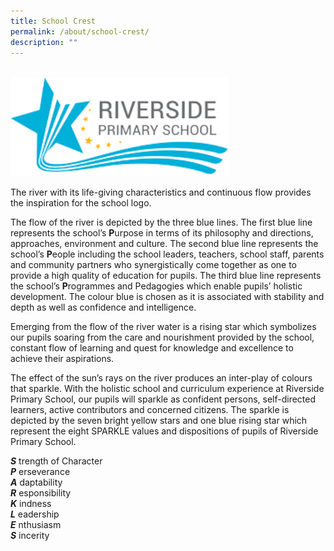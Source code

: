 ```yaml
---
title: School Crest
permalink: /about/school-crest/
description: ""
---
```

<br>
<img src="/images/logo1.png" 
        class="centreImage"
				style="width:350px"
	/>
<br>

The river with its life-giving characteristics and continuous flow provides the inspiration for the school logo.

The flow of the river is depicted by the three blue lines. The first blue line represents the school’s **P**urpose in terms of its philosophy and directions, approaches, environment and culture. The second blue line represents the school’s **P**eople including the school leaders, teachers, school staff, parents and community partners who synergistically come together as one to provide a high quality of education for pupils. The third blue line represents the school’s **P**rogrammes and Pedagogies which enable pupils’ holistic development. The colour blue is chosen as it is associated with stability and depth as well as confidence and intelligence.

Emerging from the flow of the river water is a rising star which symbolizes our pupils soaring from the care and nourishment provided by the school, constant flow of learning and quest for knowledge and excellence to achieve their aspirations.

The effect of the sun’s rays on the river produces an inter-play of colours that sparkle. With the holistic school and curriculum experience at Riverside Primary School, our pupils will sparkle as confident persons, self-directed learners, active contributors and concerned citizens. The sparkle is depicted by the seven bright yellow stars and one blue rising star which represent the eight SPARKLE values and dispositions of pupils of Riverside Primary School.

**_S_** trength of Character  
**_P_** erseverance  
**_A_** daptability  
**_R_** esponsibility  
**_K_** indness  
**_L_** eadership  
**_E_** nthusiasm  
**_S_** incerity
